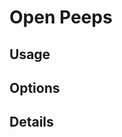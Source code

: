 <script setup lang="ts">
import StylePreview from "@theme/components/StylePreview.vue";
import StyleInfo from "@theme/components/StyleInfo.vue";
import StyleDescription from "@theme/components/StyleDescription.vue";
import StyleUsage from "@theme/components/StyleUsage.vue";
import StyleOptions from "@theme/components/StyleOptions.vue";
</script>

# Open Peeps

<StylePreview styleName="openPeeps" />

<StyleDescription styleName="openPeeps" />

## Usage

<StyleUsage styleName="openPeeps" />

## Options

<StyleOptions styleName="openPeeps" />

## Details

<StyleInfo styleName="openPeeps" />
